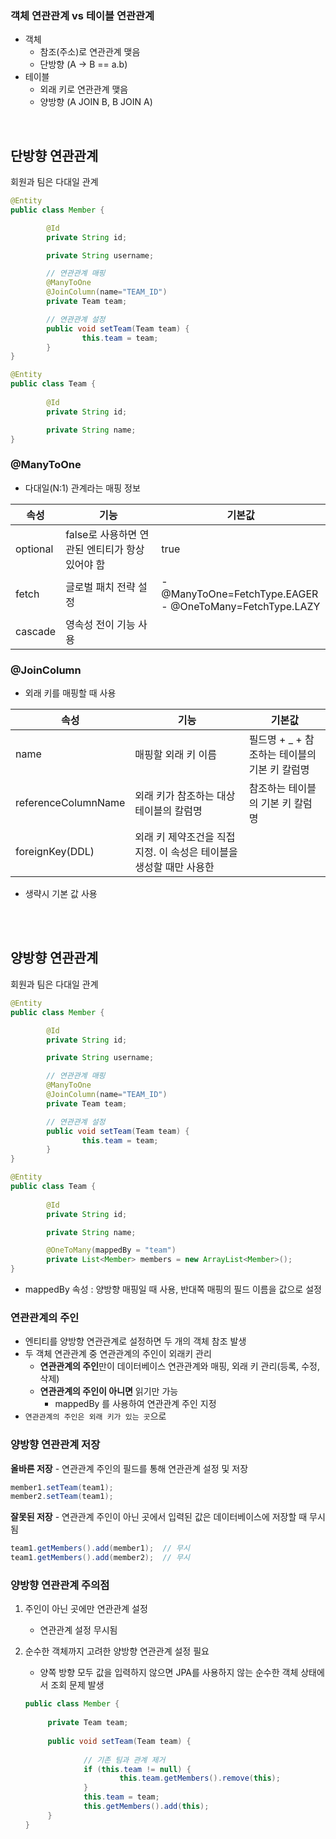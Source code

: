 ### 객체 연관관계 vs 테이블 연관관계

- 객체
  - 참조(주소)로 연관관계 맺음
  - 단방향 (A → B == a.b)
- 테이블
  - 외래 키로  연관관계 맺음
  - 양방향 (A JOIN B, B JOIN A)



<br>

## 단방향 연관관계

회원과 팀은 다대일 관계

```java
@Entity
public class Member {

		@Id
		private String id;

		private String username;

		// 연관관계 매핑
		@ManyToOne
		@JoinColumn(name="TEAM_ID")
		private Team team;

		// 연관관계 설정
		public void setTeam(Team team) {
				this.team = team;
		}
}
```

```java
@Entity
public class Team {
		
		@Id
		private String id;

		private String name;
}
```

### @ManyToOne

- 다대일(N:1) 관계라는 매핑 정보

| 속성     | 기능                                            | 기본값                       |
| -------- | ----------------------------------------------- | ---------------------------- |
| optional | false로 사용하면 연관된 엔티티가 항상 있어야 함 | true                         |
| fetch    | 글로벌 패치 전략 설정                           | -@ManyToOne=FetchType.EAGER <br> - @OneToMany=FetchType.LAZY  |
| cascade | 영속성 전이 기능 사용 |  |

### @JoinColumn

- 외래 키를 매핑할 때 사용

| 속성                | 기능                                                         | 기본값                                         |
| ------------------- | ------------------------------------------------------------ | ---------------------------------------------- |
| name                | 매핑할 외래 키 이름                                          | 필드명 + _ +  참조하는 테이블의 기본 키 칼럼명 |
| referenceColumnName | 외래 키가 참조하는 대상 테이블의 칼럼명                      | 참조하는 테이블의 기본 키 칼럼명               |
| foreignKey(DDL)     | 외래 키 제약조건을 직접 지정.  이 속성은 테이블을 생성할 때만 사용한 |                                                |

- 생략시 기본 값 사용



<br>

<br>

## 양방향 연관관계

회원과 팀은 다대일 관계

```java
@Entity
public class Member {

		@Id
		private String id;

		private String username;

		// 연관관계 매핑
		@ManyToOne
		@JoinColumn(name="TEAM_ID")
		private Team team;

		// 연관관계 설정
		public void setTeam(Team team) {
				this.team = team;
		}
}
```

```java
@Entity
public class Team {
		
		@Id
		private String id;

		private String name;

		@OneToMany(mappedBy = "team")
		private List<Member> members = new ArrayList<Member>();
}
```

- mappedBy 속성 : 양방향 매핑일 때 사용, 반대쪽 매핑의 필드 이름을 값으로 설정

### 연관관계의 주인

- 엔티티를 양방향 연관관계로 설정하면 두 개의 객체 참조 발생
- 두 객체 연관관계 중 연관관계의 주인이 외래키 관리
  - **연관관계의 주인**만이 데이터베이스 연관관계와 매핑, 외래 키 관리(등록, 수정, 삭제)
  - **연관관계의 주인이 아니면** 읽기만 가능
    - mappedBy 를 사용하여 연관관계 주인 지정
- `연관관계의 주인은 외래 키가 있는 곳`으로

### 양방향 연관관계 저장

**올바른 저장** - 연관관계 주인의 필드를 통해 연관관계 설정 및 저장

```java
member1.setTeam(team1);
member2.setTeam(team1);
```

**잘못된 저장** - 연관관계 주인이 아닌 곳에서 입력된 값은 데이터베이스에 저장할 때 무시됨

```java
team1.getMembers().add(member1);  // 무시
team1.getMembers().add(member2);  // 무시
```

### 양방향 연관관계 주의점

1. 주인이 아닌 곳에만 연관관계 설정

   - 연관관계 설정 무시됨

2. 순수한 객체까지 고려한 양방향 연관관계 설정 필요

   - 양쪽 방향 모두 값을 입력하지 않으면 JPA를 사용하지 않는 순수한 객체 상태에서 조회 문제 발생

   ```java
   public class Member {
   		
   		private Team team;
   		
   		public void setTeam(Team team) {
   				
   				// 기존 팀과 관계 제거
   				if (this.team != null) {
   						this.team.getMembers().remove(this);
   				}
   				this.team = team;
   				this.getMembers().add(this);
   		}
   }
   ```
